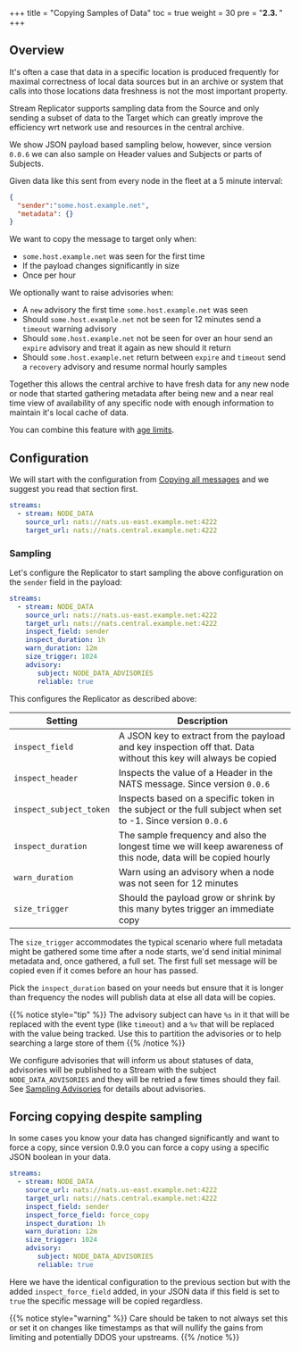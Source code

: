 +++
title = "Copying Samples of Data"
toc = true
weight = 30
pre = "<b>2.3. </b>"
+++

## Overview

It's often a case that data in a specific location is produced frequently for maximal correctness of local data sources but in an archive or system that calls into those locations data freshness is not the most important property.

Stream Replicator supports sampling data from the Source and only sending a subset of data to the Target which can greatly improve the efficiency wrt network use and resources in the central archive.

We show JSON payload based sampling below, however, since version `0.0.6` we can also sample on Header values and Subjects or parts of Subjects.

Given data like this sent from every node in the fleet at a 5 minute interval:

```json
{
  "sender":"some.host.example.net",
  "metadata": {}
}
```

We want to copy the message to target only when:

* `some.host.example.net` was seen for the first time
* If the payload changes significantly in size
* Once per hour

We optionally want to raise advisories when:

* A `new` advisory the first time `some.host.example.net` was seen
* Should `some.host.example.net` not be seen for 12 minutes send a `timeout` warning advisory
* Should `some.host.example.net` not be seen for over an hour send an `expire` advisory and treat it again as new should it return
* Should `some.host.example.net` return between `expire` and `timeout` send a `recovery` advisory and resume normal hourly samples

Together this allows the central archive to have fresh data for any new node or node that started gathering metadata after being new and a near real time view of availability of any specific node with enough information to maintain it's local cache of data.

You can combine this feature with [age limits](../all/#skipping-old-messages).

## Configuration

We will start with the configuration from [Copying all messages](../all) and we suggest you read that section first.

```yaml
streams:
  - stream: NODE_DATA
    source_url: nats://nats.us-east.example.net:4222
    target_url: nats://nats.central.example.net:4222
```

### Sampling

Let's configure the Replicator to start sampling the above configuration on the `sender` field in the payload:

```yaml
streams:
  - stream: NODE_DATA
    source_url: nats://nats.us-east.example.net:4222
    target_url: nats://nats.central.example.net:4222
    inspect_field: sender
    inspect_duration: 1h
    warn_duration: 12m
    size_trigger: 1024
    advisory:
       subject: NODE_DATA_ADVISORIES
       reliable: true
```

This configures the Replicator as described above:

| Setting                 | Description                                                                                                     |
|-------------------------|-----------------------------------------------------------------------------------------------------------------|
| `inspect_field`         | A JSON key to extract from the payload and key inspection off that. Data without this key will always be copied |
| `inspect_header`        | Inspects the value of a Header in the NATS message. Since version `0.0.6`                                       |
| `inspect_subject_token` | Inspects based on a specific token in the subject or the full subject when set to -1. Since version `0.0.6`     |
| `inspect_duration`      | The sample frequency and also the longest time we will keep awareness of this node, data will be copied hourly  |
| `warn_duration`         | Warn using an advisory when a node was not seen for 12 minutes                                                  |
| `size_trigger`          | Should the payload grow or shrink by this many bytes trigger an immediate copy                                  |

The `size_trigger` accommodates the typical scenario where full metadata might be gathered some time after a node starts, we'd send initial minimal metadata and, once gathered, a full set.  The first full set message will be copied even if it comes before an hour has passed.

Pick the `inspect_duration` based on your needs but ensure that it is longer than frequency the nodes will publish data at else all data will be copies.

{{% notice style="tip" %}}
The advisory subject can have `%s` in it that will be replaced with the event type (like `timeout`) and a `%v` that will be replaced with the value being tracked. Use this to partition the advisories or to help searching a large store of them
{{% /notice %}}

We configure advisories that will inform us about statuses of data, advisories will be published to a Stream with the subject `NODE_DATA_ADVISORIES` and they will be retried a few times should they fail. See [Sampling Advisories](../../monitoring/#sampling-advisories) for details about advisories.

## Forcing copying despite sampling

In some cases you know your data has changed significantly and want to force a copy, since version 0.9.0 you can force a copy using
a specific JSON boolean in your data.

```yaml
streams:
  - stream: NODE_DATA
    source_url: nats://nats.us-east.example.net:4222
    target_url: nats://nats.central.example.net:4222
    inspect_field: sender
    inspect_force_field: force_copy
    inspect_duration: 1h
    warn_duration: 12m
    size_trigger: 1024
    advisory:
       subject: NODE_DATA_ADVISORIES
       reliable: true
```

Here we have the identical configuration to the previous section but with the added `inspect_force_field` added, in your JSON data if this field is set to `true` the specific message will be copied regardless.

{{% notice style="warning" %}}
Care should be taken to not always set this or set it on changes like timestamps as that will nullify the gains from limiting and potentially DDOS your upstreams.
{{% /notice %}}
